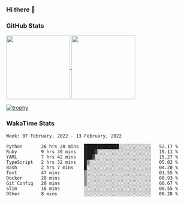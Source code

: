 ### Hi there 👋

### GitHub Stats

<a href="https://github.com/anuraghazra/github-readme-stats">
  <img align="center" height="170px" src="https://github-readme-stats.vercel.app/api/top-langs/?username=tksfjt1024&layout=compact&count_private=true&show_icons=true&show_icons=true&theme=graywhite" />
</a>
<a href="https://github.com/anuraghazra/github-readme-stats">
  <img align="center" height="170px" src="https://github-readme-stats.vercel.app/api?username=tksfjt1024&count_private=true&show_icons=true&show_icons=true&theme=graywhite" />
</a>

[![trophy](https://github-profile-trophy.vercel.app/?username=tksfjt1024)](https://github.com/ryo-ma/github-profile-trophy)

### WakaTime Stats

<!--START_SECTION:waka-->
```text
Week: 07 February, 2022 - 13 February, 2022

Python       26 hrs 20 mins  █████████████░░░░░░░░░░░░   52.17 % 
Ruby         9 hrs 39 mins   ████▓░░░░░░░░░░░░░░░░░░░░   19.11 % 
YAML         7 hrs 42 mins   ███▓░░░░░░░░░░░░░░░░░░░░░   15.27 % 
TypeScript   2 hrs 32 mins   █▒░░░░░░░░░░░░░░░░░░░░░░░   05.02 % 
Bash         2 hrs 7 mins    █░░░░░░░░░░░░░░░░░░░░░░░░   04.20 % 
Text         47 mins         ▒░░░░░░░░░░░░░░░░░░░░░░░░   01.55 % 
Docker       28 mins         ▒░░░░░░░░░░░░░░░░░░░░░░░░   00.93 % 
Git Config   20 mins         ▒░░░░░░░░░░░░░░░░░░░░░░░░   00.67 % 
Slim         16 mins         ░░░░░░░░░░░░░░░░░░░░░░░░░   00.55 % 
Other        8 mins          ░░░░░░░░░░░░░░░░░░░░░░░░░   00.28 % 
```
<!--END_SECTION:waka-->
